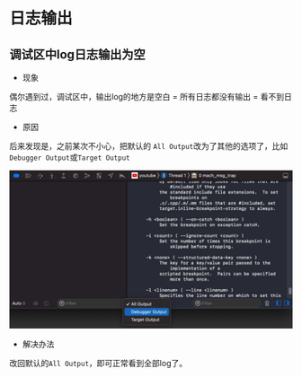 # 日志输出

## 调试区中log日志输出为空

* 现象

偶尔遇到过，调试区中，输出log的地方是空白 = 所有日志都没有输出 = 看不到日志

* 原因

后来发现是，之前某次不小心，把默认的 `All Output`改为了其他的选项了，比如`Debugger Output`或`Target Output`

![debug_not_all_output](../../assets/img/debug_not_all_output.jpg)

* 解决办法

改回默认的`All Output`，即可正常看到全部log了。
